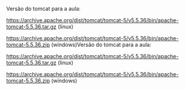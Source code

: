 Versão do tomcat para a aula:

https://archive.apache.org/dist/tomcat/tomcat-5/v5.5.36/bin/apache-tomcat-5.5.36.tar.gz (linux)

https://archive.apache.org/dist/tomcat/tomcat-5/v5.5.36/bin/apache-tomcat-5.5.36.zip (windows)Versão do tomcat para a aula:

https://archive.apache.org/dist/tomcat/tomcat-5/v5.5.36/bin/apache-tomcat-5.5.36.tar.gz (linux)

https://archive.apache.org/dist/tomcat/tomcat-5/v5.5.36/bin/apache-tomcat-5.5.36.zip (windows)
